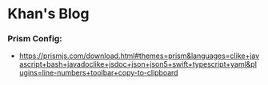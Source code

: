# Khan's Blog



### Prism Config:

-   https://prismjs.com/download.html#themes=prism&languages=clike+javascript+bash+javadoclike+jsdoc+json+json5+swift+typescript+yaml&plugins=line-numbers+toolbar+copy-to-clipboard
